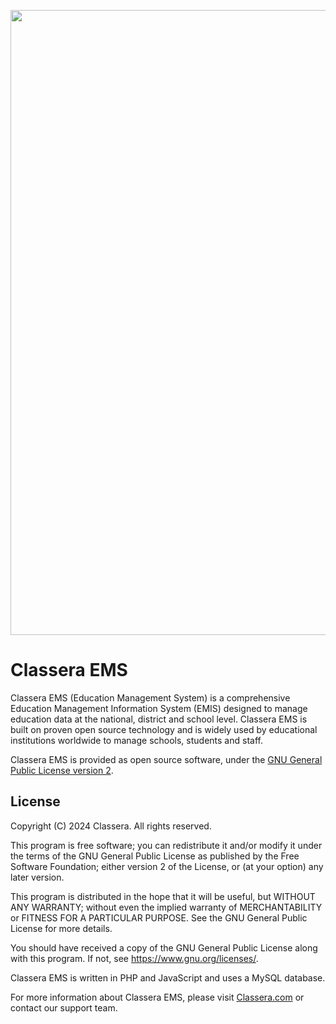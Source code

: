 <p align="center"><img src="https://classera.com/assets/images/classera-logo.png" width=1000></p>

# Classera EMS

Classera EMS (Education Management System) is a comprehensive Education Management Information System (EMIS) designed to manage education data at the national, district and school level. Classera EMS is built on proven open source technology and is widely used by educational institutions worldwide to manage schools, students and staff.

Classera EMS is provided as open source software, under the [GNU General Public License version 2](https://www.gnu.org/licenses/gpl-2.0.html).

## License

Copyright (C) 2024 Classera. All rights reserved.

This program is free software; you can redistribute it and/or modify it under the terms of the GNU General Public License as published by the Free Software Foundation; either version 2 of the License, or (at your option) any later version.

This program is distributed in the hope that it will be useful, but WITHOUT ANY WARRANTY; without even the implied warranty of MERCHANTABILITY or FITNESS FOR A PARTICULAR PURPOSE. See the GNU General Public License for more details.

You should have received a copy of the GNU General Public License along with this program. If not, see <https://www.gnu.org/licenses/>. 

Classera EMS is written in PHP and JavaScript and uses a MySQL database.    

For more information about Classera EMS, please visit [Classera.com](https://classera.com) or contact our support team.